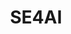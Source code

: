 ---
layout: list
title: SE4AI
slug: se4ai
category: research
menu: false
submenu: true
order: 11
---